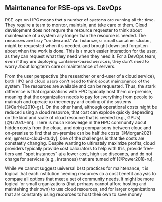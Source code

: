 ## Maintenance for RSE-ops vs. DevOps

RSE-ops on HPC means that a number of systems are running all the time.
They require a team to monitor, maintain, and take care of them. Cloud
development does not require the resource requester to think about
maintenance of a system any longer than the resource is needed. The
resources are truly \"on demand.\" An instance, or small container
cluster, might be requested when it's needed, and brought down and
forgotten about when the work is done. This is a much easier interaction
for the user, as they can request what they need when they need it. For
a DevOps team, even if they are deploying container-based services, they
don't need to worry about long term care or maintenance of servers.

From the user perspective (the researcher or end-user of a cloud
service), both HPC and cloud users don't need to think about maintenance
of the system. The resources are available and can be requested. Thus,
the stark difference is that organizations with HPC typically host them
on-premise, meaning that the organization needs to pay for everything
from people to maintain and operate to the energy and cooling of the
systems [@Carlyle2010-ga]. On the other hand, although operational costs
might be reduced using a cloud resource, that cost can explode quickly
depending on the kind and scale of cloud resource that is needed (e.g.,
GPUs) [@Li2020-lm]. There is much knowledge in the HPC community about
hidden costs from the cloud, and doing comparisons between cloud and
on-premise to find that on-premise can be half the costs
[@Morgan2021-em; @nersc-cloud-study]. One of the challenges is that the
costs are constantly changing. Despite wanting to ultimately maximize
profits, cloud providers typically provide cost calculators to help with
this, provide free-tiers and \"spot instances\" at a lower cost, high
use discounts, and do not charge for services (e.g., instances) that are
turned off [@Power2018-ru].

While we cannot suggest universal best practices for maintenance, it is
logical that each institution needing resources do a cost benefit
analysis to compare all options that meet a set of community needs. It
might be more logical for small organizations (that perhaps cannot
afford hosting and maintaining their own) to use cloud resources, and
for larger organizations that are constantly using resources to host
their own to save money.
